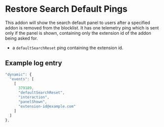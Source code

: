 # Restore Search Default Pings

This addon will show the search default panel to users after a specified addon is removed from the blocklist.  It
has one telemetry ping which is sent only if the panel is shown, containing only the extension id of the addon being
asked for.

- a `defaultSearchReset` ping containing the extension id.

## Example log entry

```js
"dynamic": {
  "events": [
    [
      379189,
      "defaultSearchReset",
      "interaction",
      "panelShown",
      "extension-id@example.com"
    ]
  ]
},
```

